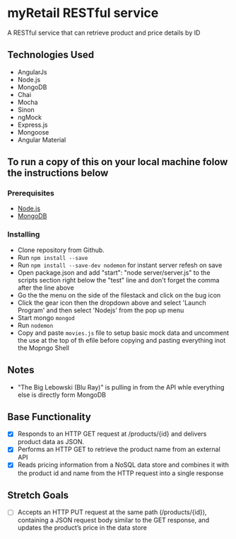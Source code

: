 # myRetail RESTful service

A RESTful service that can retrieve product and price details by ID

## Technologies Used

* AngularJs
* Node.js
* MongoDB
* Chai
* Mocha
* Sinon
* ngMock
* Express.js
* Mongoose
* Angular Material

## To run a copy of this on your local machine folow the instructions below

### Prerequisites

- [Node.js](https://nodejs.org/en/)
- [MongoDB](https://www.mongodb.com/download-center/community)

### Installing
* Clone repository from Github.
* Run ```npm install --save```
* Run ```npm install --save-dev nodemon``` for instant server refesh on save
* Open package.json and add "start": "node server/server.js" to the scripts section right below the    "test" line and don't forget the comma after the line above
* Go the the menu on the side of the filestack and click on the bug icon
* Click the gear icon then the  dropdown above and select 'Launch Program' and then select 'Nodejs' from the pop up menu 
* Start mongo ```mongod```
* Run ```nodemon```
* Copy and paste ```movies.js``` file to setup basic mock data and uncomment the use at the top of th efile before copying and pasting everything inot the Mopngo Shell

## Notes
* "The Big Lebowski (Blu Ray)" is pulling in from the API whle everything else is directly form MongoDB

## Base Functionality
- [x] Responds to an HTTP GET request at /products/{id} and delivers product data as JSON.
- [x] Performs an HTTP GET to retrieve the product name from an external API
- [x] Reads pricing information from a NoSQL data store and combines it with the product id and name from the HTTP request into a single response

## Stretch Goals
- [ ] Accepts an HTTP PUT request at the same path (/products/{id}), containing a JSON request body similar to the GET response, and updates the product’s price in the data store
